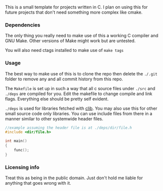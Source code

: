 This is a small template for projects written in C. I plan on using this for
future projects that don't need something more complex like cmake.

### Dependencies

The only thing you really need to make use of this a working C compiler and 
GNU Make. Other versions of Make might work but are untested.

You will also need ctags installed to make use of `make tags`

### Usage

The best way to make use of this is to clone the repo then delete the `./.git`
folder to remove any and all commit history from this repo.

The `Makefile` is set up in such a way that all c source files under `./src`
and `./deps` are compiled for you. Edit the makefile to change compile and link
flags. Everything else should be pretty self evident.

`./deps` is used for libraries fetched with [clib](https://clibs.org). You may
also use this for other small source code only libraries. You can use include
files from there in a manner similar to other systemwide header files.

```c
//example assuming the header file is at ./deps/dir/file.h
#include <dir/file.h>

int main()
{
	func();
}
```

### Licensing info

Treat this as being in the public domain. Just don't hold me liable for
anything that goes wrong with it.
